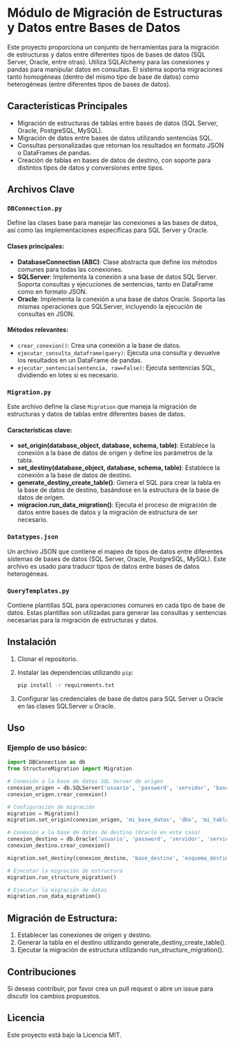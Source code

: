 # Módulo de Migración de Estructuras y Datos entre Bases de Datos

Este proyecto proporciona un conjunto de herramientas para la migración de estructuras y datos entre diferentes tipos de bases de datos (SQL Server, Oracle, entre otras). Utiliza SQLAlchemy para las conexiones y pandas para manipular datos en consultas. El sistema soporta migraciones tanto homogéneas (dentro del mismo tipo de base de datos) como heterogéneas (entre diferentes tipos de bases de datos).

## Características Principales

- Migración de estructuras de tablas entre bases de datos (SQL Server, Oracle, PostgreSQL, MySQL).
- Migración de datos entre bases de datos utilizando sentencias SQL.
- Consultas personalizadas que retornan los resultados en formato JSON o DataFrames de pandas.
- Creación de tablas en bases de datos de destino, con soporte para distintos tipos de datos y conversiones entre tipos.

## Archivos Clave

### `DBConnection.py`

Define las clases base para manejar las conexiones a las bases de datos, así como las implementaciones específicas para SQL Server y Oracle.

#### Clases principales:
- **DatabaseConnection (ABC)**: Clase abstracta que define los métodos comunes para todas las conexiones.
- **SQLServer**: Implementa la conexión a una base de datos SQL Server. Soporta consultas y ejecuciones de sentencias, tanto en DataFrame como en formato JSON.
- **Oracle**: Implementa la conexión a una base de datos Oracle. Soporta las mismas operaciones que SQLServer, incluyendo la ejecución de consultas en JSON.

#### Métodos relevantes:
- `crear_conexion()`: Crea una conexión a la base de datos.
- `ejecutar_consulta_dataframe(query)`: Ejecuta una consulta y devuelve los resultados en un DataFrame de pandas.
- `ejecutar_sentencia(sentencia, raw=False)`: Ejecuta sentencias SQL, dividiendo en lotes si es necesario.
  
### `Migration.py`

Este archivo define la clase `Migration` que maneja la migración de estructuras y datos de tablas entre diferentes bases de datos.

#### Características clave:
- **set_origin(database_object, database, schema, table)**: Establece la conexión a la base de datos de origen y define los parámetros de la tabla.
- **set_destiny(database_object, database, schema, table)**: Establece la conexión a la base de datos de destino.
- **generate_destiny_create_table()**: Genera el SQL para crear la tabla en la base de datos de destino, basándose en la estructura de la base de datos de origen.
- **migracion.run_data_migration()**: Ejecuta el proceso de migración de datos entre bases de datos y la migración de estructura de ser necesario.
  

### `Datatypes.json`

Un archivo JSON que contiene el mapeo de tipos de datos entre diferentes sistemas de bases de datos (SQL Server, Oracle, PostgreSQL, MySQL). Este archivo es usado para traducir tipos de datos entre bases de datos heterogéneas.

### `QueryTemplates.py`

Contiene plantillas SQL para operaciones comunes en cada tipo de base de datos. Estas plantillas son utilizadas para generar las consultas y sentencias necesarias para la migración de estructuras y datos.

## Instalación

1. Clonar el repositorio.
2. Instalar las dependencias utilizando `pip`:

   ```bash
   pip install -r requirements.txt
3. Configurar las credenciales de base de datos para SQL Server u Oracle en las clases SQLServer u Oracle.

## Uso
### Ejemplo de uso básico:
```python
import DBConnection as db
from StructureMigration import Migration

# Conexión a la base de datos SQL Server de origen
conexion_origen = db.SQLServer('usuario', 'password', 'servidor', 'base_datos')
conexion_origen.crear_conexion()

# Configuración de migración
migration = Migration()
migration.set_origin(conexion_origen, 'mi_base_datos', 'dbo', 'mi_tabla')

# Conexión a la base de datos de destino (Oracle en este caso)
conexion_destino = db.Oracle('usuario', 'password', 'servidor', 'servicio')
conexion_destino.crear_conexion()

migration.set_destiny(conexion_destino, 'base_destino', 'esquema_destino', 'tabla_destino')

# Ejecutar la migración de estructura
migration.run_structure_migration()

# Ejecutar la migración de datos
migration.run_data_migration()
```
## Migración de Estructura:
1. Establecer las conexiones de origen y destino.
2. Generar la tabla en el destino utilizando generate_destiny_create_table().
3. Ejecutar la migración de estructura utilizando run_structure_migration().

## Contribuciones
Si deseas contribuir, por favor crea un pull request o abre un issue para discutir los cambios propuestos.

## Licencia
Este proyecto está bajo la Licencia MIT.